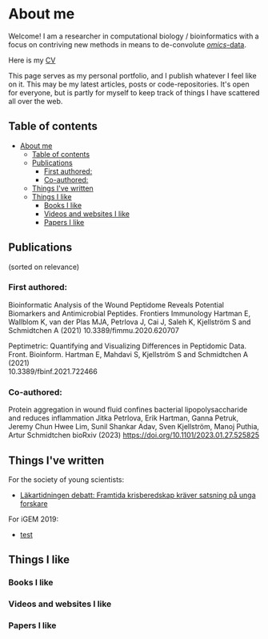 # About me

Welcome! I am a researcher in computational biology / bioinformatics with a focus on contriving new methods in means to de-convolute [_omics_-data](https://en.wikipedia.org/wiki/Omics).

Here is my [CV](_docs/CV2023.pdf)

This page serves as my personal portfolio, and I publish whatever I feel like on it. This may be my latest articles, posts or code-repositories. It's open for everyone, but is partly for myself to keep track of things I have scattered all over the web.

## Table of contents

- [About me](#about-me)
  - [Table of contents](#table-of-contents)
  - [Publications ](#publications-)
    - [First authored:](#first-authored)
    - [Co-authored:](#co-authored)
  - [Things I've written ](#things-ive-written-)
  - [Things I like ](#things-i-like-)
    - [Books I like ](#books-i-like-)
    - [Videos and websites I like ](#videos-and-websites-i-like-)
    - [Papers I like ](#papers-i-like-)

## Publications <a name="publications"></a>

(sorted on relevance)

### First authored:

Bioinformatic Analysis of the Wound Peptidome Reveals Potential Biomarkers and Antimicrobial Peptides. Frontiers Immunology
Hartman E, Wallblom K, van der Plas MJA, Petrlova J, Cai J, Saleh K, Kjellström S and Schmidtchen A (2021)
10.3389/fimmu.2020.620707

Peptimetric: Quantifying and Visualizing Differences in Peptidomic Data. Front. Bioinform.
Hartman E, Mahdavi S, Kjellström S and Schmidtchen A (2021)  
10.3389/fbinf.2021.722466

### Co-authored:

Protein aggregation in wound fluid confines bacterial lipopolysaccharide and reduces inflammation
Jitka Petrlova, Erik Hartman, Ganna Petruk, Jeremy Chun Hwee Lim, Sunil Shankar Adav, Sven Kjellström, Manoj Puthia, Artur Schmidtchen
bioRxiv (2023)
https://doi.org/10.1101/2023.01.27.525825

## Things I've written <a name="written">

For the society of young scientists:

- [Läkartidningen debatt: Framtida krisberedskap kräver satsning på unga forskare](https://lakartidningen.se/opinion/debatt/2020/06/framtida-krisberedskap-kraver-satsning-pa-unga-forskare/)

For iGEM 2019:

- [test](/pages/test.md)

## Things I like <a name="likes"></a>

### Books I like <a name="books"></a>

### Videos and websites I like <a name="websites"></a>

### Papers I like <a name="papers"></a>
